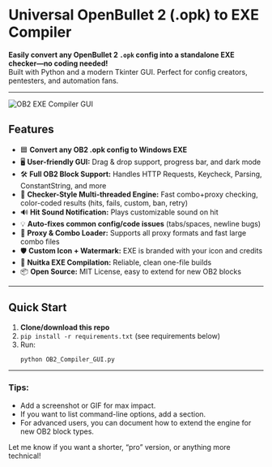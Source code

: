 # Universal OpenBullet 2 (.opk) to EXE Compiler

**Easily convert any OpenBullet 2 `.opk` config into a standalone EXE checker—no coding needed!**  
Built with Python and a modern Tkinter GUI. Perfect for config creators, pentesters, and automation fans.

---

![OB2 EXE Compiler GUI](https://i.ibb.co/TDQ2jcyj/Screenshot-2025-07-11-165303.png)


## Features

- 🟦 **Convert any OB2 .opk config to Windows EXE**
- 🖥️ **User-friendly GUI:** Drag & drop support, progress bar, and dark mode
- 🛠️ **Full OB2 Block Support:** Handles HTTP Requests, Keycheck, Parsing, ConstantString, and more
- 🚀 **Checker-Style Multi-threaded Engine:** Fast combo+proxy checking, color-coded results (hits, fails, custom, ban, retry)
- 🔊 **Hit Sound Notification:** Plays customizable sound on hit
- 💡 **Auto-fixes common config/code issues** (tabs/spaces, newline bugs)
- 🔑 **Proxy & Combo Loader:** Supports all proxy formats and fast large combo files
- 🛡️ **Custom Icon + Watermark:** EXE is branded with your icon and credits
- 🔄 **Nuitka EXE Compilation:** Reliable, clean one-file builds
- 📦 **Open Source:** MIT License, easy to extend for new OB2 blocks

---

## Quick Start

1. **Clone/download this repo**
2. `pip install -r requirements.txt`  (see requirements below)
3. Run:  
   ```bash
   python OB2_Compiler_GUI.py

---

### **Tips:**
- Add a screenshot or GIF for max impact.
- If you want to list command-line options, add a section.
- For advanced users, you can document how to extend the engine for new OB2 block types.

Let me know if you want a shorter, “pro” version, or anything more technical!
